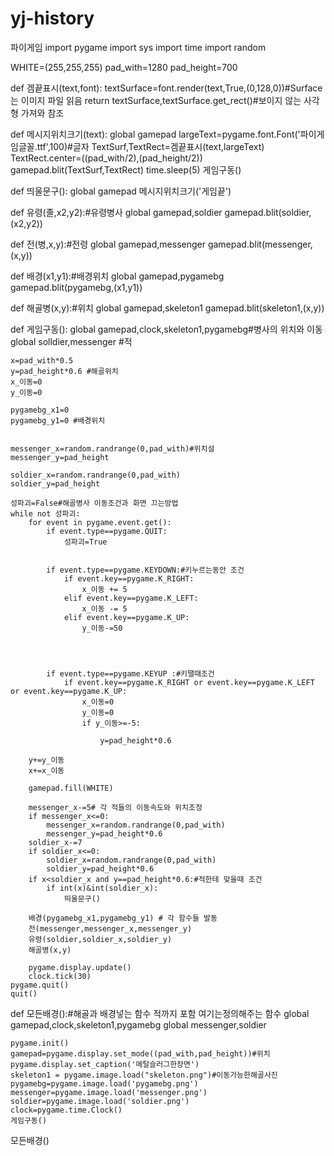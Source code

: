 # yj-history
파이게임
import pygame
import sys
import time
import random

WHITE=(255,255,255)
pad_with=1280
pad_height=700

def 겜끝표시(text,font):
    textSurface=font.render(text,True,(0,128,0))#Surface는 이미지 파일 읽음
    return textSurface,textSurface.get_rect()#보이지 않는 사각형 가져와 참조

def 메시지위치크기(text):
    global gamepad
    largeText=pygame.font.Font('파이게임글꼴.ttf',100)#글자
    TextSurf,TextRect=겜끝표시(text,largeText)
    TextRect.center=((pad_with/2),(pad_height/2))
    gamepad.blit(TextSurf,TextRect)
    time.sleep(5)
    게임구동()

def 띄울문구():
    global gamepad
    메시지위치크기('게임끝')
    

def 유령(졸,x2,y2):#유령병사
    global gamepad,soldier
    gamepad.blit(soldier,(x2,y2))


def 전(병,x,y):#전령
    global gamepad,messenger
    gamepad.blit(messenger,(x,y))

def 배경(x1,y1):#배경위치
    global gamepad,pygamebg
    gamepad.blit(pygamebg,(x1,y1))


def 해골병(x,y):#위치
    global gamepad,skeleton1
    gamepad.blit(skeleton1,(x,y))

def 게임구동():
    global gamepad,clock,skeleton1,pygamebg#병사의 위치와 이동
    global solldier,messenger #적

    x=pad_with*0.5
    y=pad_height*0.6 #해골위치
    x_이동=0
    y_이동=0

    pygamebg_x1=0
    pygamebg_y1=0 #배경위치

    
    messenger_x=random.randrange(0,pad_with)#위치설
    messenger_y=pad_height

    soldier_x=random.randrange(0,pad_with)
    soldier_y=pad_height

    성파괴=False#해골병사 이동조건과 화면 끄는방법
    while not 성파괴:
        for event in pygame.event.get():
            if event.type==pygame.QUIT:
                성파괴=True


            if event.type==pygame.KEYDOWN:#키누르는동안 조건
                if event.key==pygame.K_RIGHT:
                    x_이동 += 5
                elif event.key==pygame.K_LEFT:
                    x_이동 -= 5
                elif event.key==pygame.K_UP:
                    y_이동-=50
                        
                        
                        
                    
            if event.type==pygame.KEYUP :#키땔때조건
                if event.key==pygame.K_RIGHT or event.key==pygame.K_LEFT or event.key==pygame.K_UP:
                    x_이동=0
                    y_이동=0
                    if y_이동>=-5:
                        
                        y=pad_height*0.6
        
        y+=y_이동        
        x+=x_이동

        gamepad.fill(WHITE)

        messenger_x-=5# 각 적들의 이동속도와 위치조정
        if messenger_x<=0:
            messenger_x=random.randrange(0,pad_with)
            messenger_y=pad_height*0.6
        soldier_x-=7
        if soldier_x<=0: 
            soldier_x=random.randrange(0,pad_with)
            soldier_y=pad_height*0.6
        if x<soldier_x and y==pad_height*0.6:#적한테 맞을때 조건
            if int(x)&int(soldier_x):
                띄울문구()
            
        배경(pygamebg_x1,pygamebg_y1) # 각 함수들 발동
        전(messenger,messenger_x,messenger_y)
        유령(soldier,soldier_x,soldier_y)
        해골병(x,y)
        
        pygame.display.update()
        clock.tick(30)
    pygame.quit()
    quit()

def 모든배경():#해골과 배경넣는 함수 적까지 포함 여기는정의해주는 함수
    global gamepad,clock,skeleton1,pygamebg
    global messenger,soldier

    pygame.init()
    gamepad=pygame.display.set_mode((pad_with,pad_height))#위치
    pygame.display.set_caption('메탈슬러그한장면')
    skeleton1 = pygame.image.load("skeleton.png")#이동가능한해골사진
    pygamebg=pygame.image.load('pygamebg.png')
    messenger=pygame.image.load('messenger.png')
    soldier=pygame.image.load('soldier.png')
    clock=pygame.time.Clock()
    게임구동()

모든배경()
